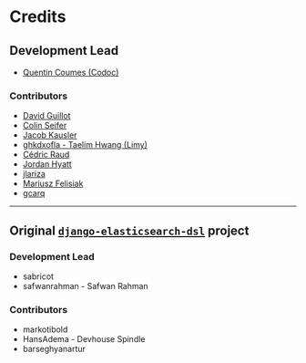 # Credits

## Development Lead

* [Quentin Coumes (Codoc)](https://github.com/qcoumes)

### Contributors

* [David Guillot](https://github.com/David-Guillot)
* [Colin Seifer](https://github.com/Colin-Seifer)
* [Jacob Kausler](https://github.com/jakekausler)
* [ghkdxofla - Taelim Hwang (Limy)](https://github.com/ghkdxofla)
* [Cédric Raud](https://github.com/cedricraud)
* [Jordan Hyatt](https://github.com/JordanHyatt)
* [jlariza](https://github.com/jlariza)
* [Mariusz Felisiak](https://github.com/felixxm)
* [gcarq](https://github.com/gcarq)

---

## Original [`django-elasticsearch-dsl`](https://github.com/django-es/django-elasticsearch-dsl) project

### Development Lead

* sabricot
* safwanrahman - Safwan Rahman

### Contributors

* markotibold
* HansAdema - Devhouse Spindle
* barseghyanartur
